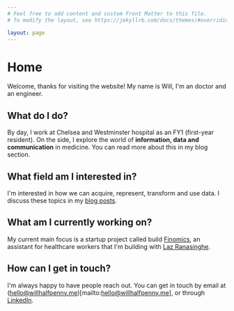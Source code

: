 ```yaml
---
# Feel free to add content and custom Front Matter to this file.
# To modify the layout, see https://jekyllrb.com/docs/themes/#overriding-theme-defaults

layout: page
---
```


# Home

Welcome, thanks for visiting the website! My name is Will, I'm an doctor and an engineer.

## What do I do?

By day, I work at Chelsea and Westminster hospital as an FY1 (first-year resident). On the side, I explore the world of **information, data and communication** in medicine. You can read more about this in my blog section.

## What field am I interested in?

I'm interested in how we can acquire, represent, transform and use data. I discuss these topics in my [blog posts](/blog).

## What am I currently working on?

My current main focus is a startup project called build [Finomics](https://finomics.app), an assistant for healthcare workers that I'm building with [Laz Ranasinghe](https://www.linkedin.com/in/lasith-ranasinghe/).

## How can I get in touch?

I'm always happy to have people reach out. You can get in touch by email at (hello@willhalfpenny.me)[mailto:hello@willhalfpenny.me], or through [LinkedIn](https://www.linkedin.com/in/willhalfpenny/).